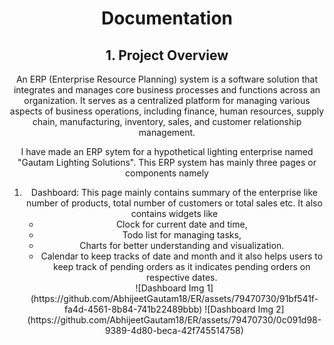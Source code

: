 <center><h1>Documentation</h1><center>
<h2>1. Project Overview</h2>
<p>An ERP (Enterprise Resource Planning) system is a software solution that integrates and manages core business processes and functions across an organization. It serves as a centralized platform for managing various aspects of business operations, including finance, human resources, supply chain, manufacturing, inventory, sales, and customer relationship management.</p>
<p>I have made an ERP sytem for a hypothetical lighting enterprise named "Gautam Lighting Solutions". This ERP system has mainly three pages or components namely
<ol><li>Dashboard: This page mainly contains summary of the enterprise like number of products, total number of customers or total sales etc. It also contains widgets like <ul><li>Clock for current date and time,</li> <li>Todo list for managing tasks,</li> <li>Charts for better understanding and visualization.</li><li>Calendar to keep tracks of date and month and it also helps users to keep track of pending orders as it indicates pending orders on respective dates.</li></ul></li>
![Dashboard Img 1](https://github.com/AbhijeetGautam18/ER/assets/79470730/91bf541f-fa4d-4561-8b84-741b22489bbb)
![Dashboard Img 2](https://github.com/AbhijeetGautam18/ER/assets/79470730/0c091d98-9389-4d80-beca-42f745514758)
